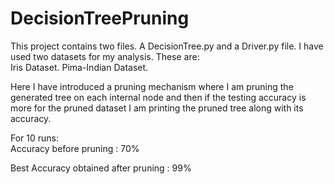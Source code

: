 # DecisionTreePruning
This project contains two files. A DecisionTree.py and a Driver.py file. 
I have used two datasets for my analysis. 
These are:  
Iris Dataset. 
Pima-Indian Dataset. 

Here I have introduced a pruning mechanism where I am pruning the generated tree on each internal node and then if the testing accuracy is more for the pruned dataset I am printing the pruned tree along with its accuracy.

For 10 runs: <br/>
Accuracy before pruning : 70%

Best Accuracy obtained after pruning : 99%
